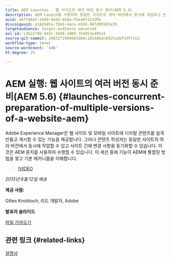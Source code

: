 ```yaml
---
title: AEM Launches - 웹 사이트의 여러 버전 동시 준비(AEM 5.6)
description: AEM Launch를 사용하여 동일한 사이트의 여러 버전에서 동시에 작업하고 변경 사항을 동기화하는 방법을 알아봅니다. AEM Launches가 AEM에 통합된 방법을 찾고, 기본 메커니즘에 대해 알아봅니다.
uuid: ebff46e5-e580-4a42-bb8a-55ea0fa13d9e
discoiquuid: a18d345a-fbb4-4ace-b569-96fd95503a39
targetaudience: target-audience advanced
exl-id: c3b2270b-843c-4998-a909-7b4953e495e3
source-git-commit: 19832f1904681d68c102ddbdc8925cebf5dffcb2
workflow-type: tm+mt
source-wordcount: '146'
ht-degree: 2%

---
```


# AEM 실행: 웹 사이트의 여러 버전 동시 준비(AEM 5.6) {#launches-concurrent-preparation-of-multiple-versions-of-a-website-aem}

Adobe Experience Manager은 웹 사이트 및 모바일 사이트에 디지털 콘텐츠를 쉽게 만들고 게시할 수 있는 기능을 제공합니다. 그러나 콘텐츠 작성자는 동일한 사이트의 여러 버전에서 동시에 작업할 수 있고 사이트 간에 변경 사항을 동기화할 수 있습니다. 이것은 AEM 론치를 사용하여 수행할 수 있습니다. 이 세션 중에 기능이 AEM에 통합된 방법을 찾고 기본 메커니즘을 이해합니다.

>[!VIDEO](https://video.tv.adobe.com/v/19579/?quality=9)

*2013년 6월 12일 배송*

**제공 사람:**

Gilles Knobloch, 리드 개발자, Adobe

**발표자 슬라이드**

[파일 가져오기](assets/2013-06-12-launches-cqgems.pdf)

## 관련 링크 {#related-links}

[설명서](http://docs.adobe.com/docs/en/cq/current/wcm/launches.html)

<!--
[Get back to the Overview](https://helpx.adobe.com/experience-manager/kt/eseminars/gems/aem-index.html)
-->
